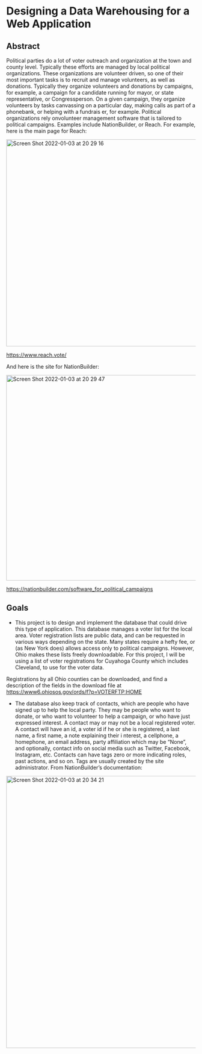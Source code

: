 # Designing a Data Warehousing for a Web Application 

## Abstract

Political parties do a lot of voter outreach and organization at the town and county level. Typically these efforts are managed by local political organizations. These organizations are volunteer driven, so one of their most important tasks is to recruit and manage volunteers, as well as donations. Typically they organize volunteers and donations by campaigns, for example, a campaign for a candidate running for mayor, or state representative, or Congressperson. 
On a given campaign, they organize volunteers by tasks canvassing on a particular day, making calls as part of a phonebank, or helping with a fundrais er, for example. Political organizations rely onvolunteer management software that is tailored to political campaigns. Examples include NationBuilder, or Reach.
For example, here is the main page for Reach:

<img width="550" alt="Screen Shot 2022-01-03 at 20 29 16" src="https://user-images.githubusercontent.com/87792252/147997800-cf946fc8-4911-4374-9c3c-b06ad0ee05c2.png">

https://www.reach.vote/

And here is the site for NationBuilder:

<img width="546" alt="Screen Shot 2022-01-03 at 20 29 47" src="https://user-images.githubusercontent.com/87792252/147997831-4f78d344-8e76-4168-9b55-80b3b04357d7.png">

https://nationbuilder.com/software_for_political_campaigns

## Goals

* This project is to design and implement the database that could drive this type of application. This database manages a voter list for the local area. Voter registration lists are public data, and can be requested in various ways depending on the state. Many states require a hefty fee, or (as New York does) allows access only to political campaigns. However, Ohio makes these lists freely downloadable. For this project, I will be using a list of voter registrations for Cuyahoga County which includes Cleveland, to use for the voter data. 

Registrations by all Ohio counties can be downloaded, and find a description of the fields in the download file at https://www6.ohiosos.gov/ords/f?p=VOTERFTP:HOME

* The database also keep track of contacts, which are people who have signed up to help the local party. They may be people who want to donate, or who want to volunteer to help a campaign, or who have just expressed interest. A contact may or may not be a local registered voter. A contact will have an id, a voter id if he or she is registered, a last name, a first name, a note explaining their i nterest, a cellphone, a homephone, an email address, party affiliation which may be “None”, and optionally, contact info on social media such as Twitter, Facebook, Instagram, etc. Contacts can have tags zero or more indicating roles, past actions, and so on. Tags are usually created by the site administrator. From NationBuilder’s documentation:

<img width="723" alt="Screen Shot 2022-01-03 at 20 34 21" src="https://user-images.githubusercontent.com/87792252/147998095-806a5a3b-cb81-4b86-a5f9-24170983f29a.png">





